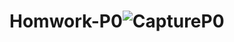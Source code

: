 # Homwork-P0![CaptureP0](https://user-images.githubusercontent.com/101044767/157686894-9cc47b6e-d7f2-47e3-82e9-ff6eb5799d71.PNG)

